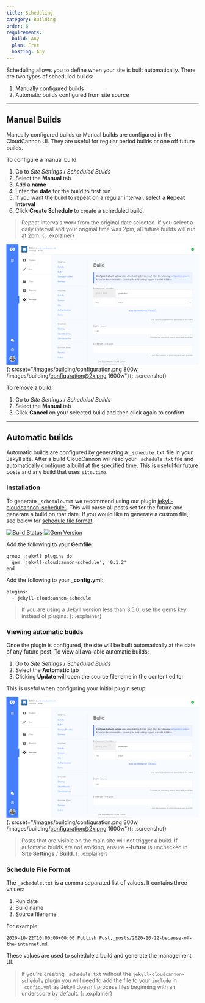 ```yaml
---
title: Scheduling
category: Building
order: 6
requirements:
  build: Any
  plan: Free
  hosting: Any
---
```


Scheduling allows you to define when your site is built automatically. There are two types of scheduled builds:

1. Manually configured builds
2. Automatic builds configured from site source

---

## Manual Builds

Manually configured builds or Manual builds are configured in the CloudCannon UI. They are useful for regular period builds or one off future builds.

To configure a manual build:

1. Go to *Site Settings* / *Scheduled Builds*
2. Select the **Manual** tab
3. Add a **name**
4. Enter the **date** for the build to first run
5. If you want the build to repeat on a regular interval, select a **Repeat Interval**
6. Click **Create Schedule** to create a scheduled build.

> Repeat Intervals work from the original date selected. If you select a daily interval and your original time was 2pm, all future builds will run at 2pm.
{: .explainer}

![Site Settings Build Interface](/images/building/configuration.png){: srcset="/images/building/configuration.png 800w, /images/building/configuration@2x.png 1600w"}{: .screenshot}

To remove a build:

1. Go to *Site Settings* / *Scheduled Builds*
2. Select the **Manual** tab
3. Click **Cancel** on your selected build and then click again to confirm

---

## Automatic builds

Automatic builds are configured by generating a `_schedule.txt` file in your Jekyll site. After a build CloudCannon will read your `_schedule.txt` file and automatically configure a build at the specified time. This is useful for future posts and any build that uses `site.time`.

### Installation

To generate `_schedule.txt` we recommend using our plugin [jekyll-cloudcannon-schedule`](https://github.com/CloudCannon/jekyll-cloudcannon-schedule). This will parse all posts set for the future and generate a build on that date. If you would like to generate a custom file, see below for [schedule file format](#schedule-file-format).

[![Build Status](https://travis-ci.org/CloudCannon/jekyll-cloudcannon-schedule.svg?branch=master)](https://travis-ci.org/CloudCannon/jekyll-cloudcannon-schedule)
[![Gem Version](https://badge.fury.io/rb/jekyll-cloudcannon-schedule.svg)](https://badge.fury.io/rb/jekyll-cloudcannon-schedule)

Add the following to your **Gemfile**:

```
group :jekyll_plugins do
  gem 'jekyll-cloudcannon-schedule', '0.1.2'
end
```

Add the following to your **_config.yml**:

```
plugins:
  - jekyll-cloudcannon-schedule
```

> If you are using a Jekyll version less than 3.5.0, use the gems key instead of plugins.
{: .explainer}

### Viewing automatic builds

Once the plugin is configured, the site will be built automatically at the date of any future post. To view all available automatic builds:

1. Go to *Site Settings* / *Scheduled Builds*
2. Select the **Automatic** tab
2. Clicking **Update** will open the source filename in the content editor

This is useful when configuring your initial plugin setup.

![Site Settings Build Interface](/images/building/configuration.png){: srcset="/images/building/configuration.png 800w, /images/building/configuration@2x.png 1600w"}{: .screenshot}

> Posts that are visible on the main site will not trigger a build. If automatic builds are not working, ensure **--future** is unchecked in **Site Settings** / **Build**.
{: .explainer}

### Schedule File Format

The `_schedule.txt` is a comma separated list of values. It contains three values:

1. Run date
2. Build name
3. Source filename

For example:

```
2020-10-22T10:00:00+00:00,Publish Post,_posts/2020-10-22-because-of-the-internet.md
```

These values are used to schedule a build and generate the management UI.

> If you're creating `_schedule.txt` without the `jekyll-cloudcannon-schedule` plugin you will need to add the file to your `include` in `_config.yml` as Jekyll doesn't process files beginning with an underscore by default.
{: .explainer}